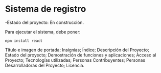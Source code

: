 <h1> Sistema de registro </h1>

-Estado del proyecto: En construcción.

Para ejecutar el sistema, debe poner: 

```npm install react```

Título e imagen de portada;
Insignias;
Índice;
Descripción del Proyecto;
Estado del proyecto;
Demostración de funciones y aplicaciones;
Acceso al Proyecto;
Tecnologías utilizadas;
Personas Contribuyentes;
Personas Desarrolladoras del Proyecto;
Licencia.
